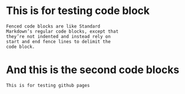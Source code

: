 # This is for testing code block
```
Fenced code blocks are like Standard
Markdown’s regular code blocks, except that
they’re not indented and instead rely on
start and end fence lines to delimit the
code block.

```

# And this is the second code blocks
```
This is for testing github pages

```

